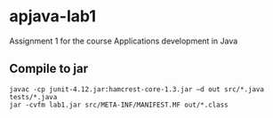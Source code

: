 # apjava-lab1
Assignment 1 for the course Applications development in Java

## Compile to jar
```
javac -cp junit-4.12.jar:hamcrest-core-1.3.jar —d out src/*.java tests/*.java
jar -cvfm lab1.jar src/META-INF/MANIFEST.MF out/*.class 
```
